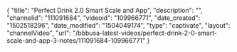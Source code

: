 {
    "title": "Perfect Drink 2.0 Smart Scale and App",
    "description": "",
    "channelid": "111091684",
    "videoid": "109966771",
    "date_created": "1502518296",
    "date_modified": "1504049174",
    "type": "captivate",
    "layout": "channelVideo",
    "url": "\/bbbusa-latest-videos\/perfect-drink-2-0-smart-scale-and-app-3-notes\/111091684-109966771"
}